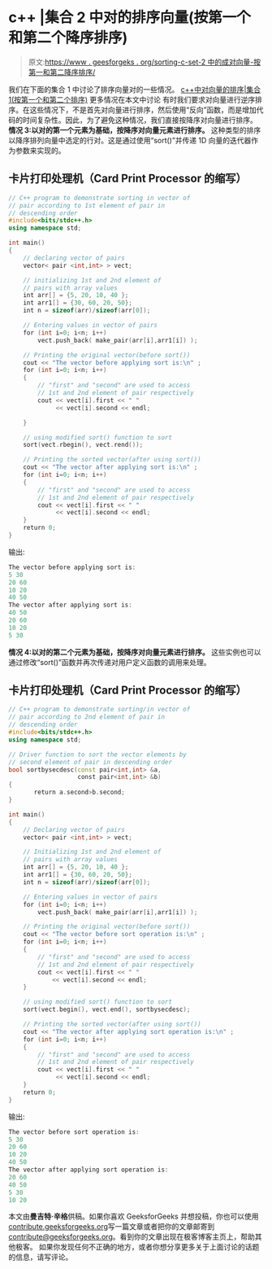 # c++ |集合 2 中对的排序向量(按第一个和第二个降序排序)

> 原文:[https://www . geesforgeks . org/sorting-c-set-2 中的成对向量-按第一和第二降序排序/](https://www.geeksforgeeks.org/sorting-vector-of-pairs-in-c-set-2-sort-in-descending-order-by-first-and-second/)

我们在下面的集合 1 中讨论了排序向量对的一些情况。
[c++中对向量的排序|集合 1(按第一个和第二个排序)](https://www.geeksforgeeks.org/sorting-vector-of-pairs-in-c-set-1-sort-by-first-and-second/)
更多情况在本文中讨论
有时我们要求对向量进行逆序排序。在这些情况下，不是首先对向量进行排序，然后使用“反向”函数，而是增加代码的时间复杂性。因此，为了避免这种情况，我们直接按降序对向量进行排序。
**情况 3:以对的第一个元素为基础，按降序对向量元素进行排序。**
这种类型的排序以降序排列向量中选定的行对。这是通过使用“sort()”并传递 1D 向量的迭代器作为参数来实现的。

## 卡片打印处理机（Card Print Processor 的缩写）

```cpp
// C++ program to demonstrate sorting in vector of
// pair according to 1st element of pair in
// descending order
#include<bits/stdc++.h>
using namespace std;

int main()
{
    // declaring vector of pairs
    vector< pair <int,int> > vect;

    // initializing 1st and 2nd element of
    // pairs with array values
    int arr[] = {5, 20, 10, 40 };
    int arr1[] = {30, 60, 20, 50};
    int n = sizeof(arr)/sizeof(arr[0]);

    // Entering values in vector of pairs
    for (int i=0; i<n; i++)
        vect.push_back( make_pair(arr[i],arr1[i]) );

    // Printing the original vector(before sort())
    cout << "The vector before applying sort is:\n" ;
    for (int i=0; i<n; i++)
    {
        // "first" and "second" are used to access
        // 1st and 2nd element of pair respectively
        cout << vect[i].first << " "
             << vect[i].second << endl;

    }

    // using modified sort() function to sort
    sort(vect.rbegin(), vect.rend());

    // Printing the sorted vector(after using sort())
    cout << "The vector after applying sort is:\n" ;
    for (int i=0; i<n; i++)
    {
        // "first" and "second" are used to access
        // 1st and 2nd element of pair respectively
        cout << vect[i].first << " "
             << vect[i].second << endl;
    }
    return 0;
}
```

输出:

```cpp
The vector before applying sort is:
5 30
20 60
10 20
40 50
The vector after applying sort is:
40 50
20 60
10 20
5 30

```

**情况 4:以对的第二个元素为基础，按降序对向量元素进行排序。**
这些实例也可以通过修改“sort()”函数并再次传递对用户定义函数的调用来处理。

## 卡片打印处理机（Card Print Processor 的缩写）

```cpp
// C++ program to demonstrate sorting/in vector of
// pair according to 2nd element of pair in
// descending order
#include<bits/stdc++.h>
using namespace std;

// Driver function to sort the vector elements by
// second element of pair in descending order
bool sortbysecdesc(const pair<int,int> &a,
                   const pair<int,int> &b)
{
       return a.second>b.second;
}

int main()
{
    // Declaring vector of pairs
    vector< pair <int,int> > vect;

    // Initializing 1st and 2nd element of
    // pairs with array values
    int arr[] = {5, 20, 10, 40 };
    int arr1[] = {30, 60, 20, 50};
    int n = sizeof(arr)/sizeof(arr[0]);

    // Entering values in vector of pairs
    for (int i=0; i<n; i++)
        vect.push_back( make_pair(arr[i],arr1[i]) );

    // Printing the original vector(before sort())
    cout << "The vector before sort operation is:\n" ;
    for (int i=0; i<n; i++)
    {
        // "first" and "second" are used to access
        // 1st and 2nd element of pair respectively
        cout << vect[i].first << " "
            << vect[i].second << endl;
    }

    // using modified sort() function to sort
    sort(vect.begin(), vect.end(), sortbysecdesc);

    // Printing the sorted vector(after using sort())
    cout << "The vector after applying sort operation is:\n" ;
    for (int i=0; i<n; i++)
    {
        // "first" and "second" are used to access
        // 1st and 2nd element of pair respectively
        cout << vect[i].first << " "
             << vect[i].second << endl;
    }
    return 0;
}
```

输出:

```cpp
The vector before sort operation is:
5 30
20 60
10 20
40 50
The vector after applying sort operation is:
20 60
40 50
5 30
10 20

```

本文由**曼吉特·辛格**供稿。如果你喜欢 GeeksforGeeks 并想投稿，你也可以使用[contribute.geeksforgeeks.org](http://www.contribute.geeksforgeeks.org)写一篇文章或者把你的文章邮寄到 contribute@geeksforgeeks.org。看到你的文章出现在极客博客主页上，帮助其他极客。
如果你发现任何不正确的地方，或者你想分享更多关于上面讨论的话题的信息，请写评论。